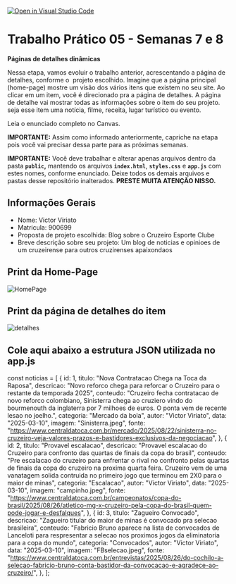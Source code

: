 [![Open in Visual Studio Code](https://classroom.github.com/assets/open-in-vscode-2e0aaae1b6195c2367325f4f02e2d04e9abb55f0b24a779b69b11b9e10269abc.svg)](https://classroom.github.com/online_ide?assignment_repo_id=20783929&assignment_repo_type=AssignmentRepo)
# Trabalho Prático 05 - Semanas 7 e 8

**Páginas de detalhes dinâmicas**

Nessa etapa, vamos evoluir o trabalho anterior, acrescentando a página de detalhes, conforme o  projeto escolhido. Imagine que a página principal (home-page) mostre um visão dos vários itens que existem no seu site. Ao clicar em um item, você é direcionado pra a página de detalhes. A página de detalhe vai mostrar todas as informações sobre o item do seu projeto. seja esse item uma notícia, filme, receita, lugar turístico ou evento.

Leia o enunciado completo no Canvas. 

**IMPORTANTE:** Assim como informado anteriormente, capriche na etapa pois você vai precisar dessa parte para as próximas semanas. 

**IMPORTANTE:** Você deve trabalhar e alterar apenas arquivos dentro da pasta **`public`,** mantendo os arquivos **`index.html`**, **`styles.css`** e **`app.js`** com estes nomes, conforme enunciado. Deixe todos os demais arquivos e pastas desse repositório inalterados. **PRESTE MUITA ATENÇÃO NISSO.**

## Informações Gerais

- Nome: Victor Viriato
- Matricula: 900699
- Proposta de projeto escolhida: Blog sobre o Cruzeiro Esporte Clube
- Breve descrição sobre seu projeto: Um blog de noticias e opinioes de um cruzeirense para outros cruzirenses apaixondaos

## Print da Home-Page

![HomePage](/Users/victorviriato/github-classroom/ICEI-DIW-PSG/trabalho-pratico-si-semana-7-VictorV147/public/htmlInicial.png)

## Print da página de detalhes do item

![detalhes](/Users/victorviriato/github-classroom/ICEI-DIW-PSG/trabalho-pratico-si-semana-7-VictorV147/public/htlmDetalhes.png)

## Cole aqui abaixo a estrutura JSON utilizada no app.js

const noticias = [
  {
    id: 1,
    titulo: "Nova Contratacao Chega na Toca da Raposa",
    descricao:
      "Novo reforco chega para reforcar o Cruzeiro para o restante da temporada 2025",
    conteudo:
      "Cruzeiro fecha contratacao de novo reforco colombiano, Sinisterra chega ao cruziero vindo do bourmenouth da inglaterra por 7 milhoes de euros. O ponta vem de recente lesao no joelho.",
    categoria: "Mercado da bola",
    autor: "Victor Viriato",
    data: "2025-03-10",
    imagem: "Sinisterra.jpeg",
    fonte:
      "https://www.centraldatoca.com.br/mercado/2025/08/22/sinisterra-no-cruzeiro-veja-valores-prazos-e-bastidores-exclusivos-da-negociacao",
  },
  {
    id: 2,
    titulo: "Provavel escalacao",
    descricao:
      "Provavel escalacao do Cruzeiro para confronto das quartas de finais da copa do brasil",
    conteudo:
      "Pre escalacao do cruzeiro para enfrentar o rival no confronto pelas quartas de finais da copa do cruzeiro na proxima quarta feira. Cruzeiro vem de uma vanatagem solida contruida no primeiro jogo que terminou em 2X0 para o maior de minas",
    categoria: "Escalacao",
    autor: "Victor Viriato",
    data: "2025-03-10",
    imagem: "campinho.jpeg",
    fonte:
      "https://www.centraldatoca.com.br/campeonatos/copa-do-brasil/2025/08/26/atletico-mg-x-cruzeiro-pela-copa-do-brasil-quem-pode-jogar-e-desfalques",
  },
  {
    id: 3,
    titulo: "Zagueiro Convocado",
    descricao:
      "Zagueiro titular do maior de minas é convocado pra selecao brasileira",
    conteudo:
      "Fabricio Bruno aparece na lista de convocados de Lanceloti para respresentar a selecao nos proximos jogos da eliminatoria para a copa do mundo",
    categoria: "Convocados",
    autor: "Victor Viriato",
    data: "2025-03-10",
    imagem: "FBselecao.jpeg",
    fonte:
      "https://www.centraldatoca.com.br/entrevistas/2025/08/26/do-cochilo-a-selecao-fabricio-bruno-conta-bastidor-da-convocacao-e-agradece-ao-cruzeiro/",
  },
];
